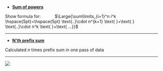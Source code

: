 * **[Sum of powers](https://github.com/rfldxx/Simple_projects/tree/main/Sum%20of%20powers)**


Show formula for: $\hspace{30pt}$ $\Large{\sum\limits_{i=1}^n i^k \hspace{5pt}=\hspace{5pt} \text{..}\cdot n^{k+1} \text{ }+\text{ } \text{..}\cdot n^k \text{ }+\text{ ...}}$

---

$\text{ }$

* **[N'th prefix sum](https://github.com/rfldxx/Simple_projects/tree/main/N'th%20prefix%20sum)**

Calculated $n$ times prefix sum in one pass of data

---

$\text{ }$

![](https://count.getloli.com/get/@ice1000?theme=moebooru)
